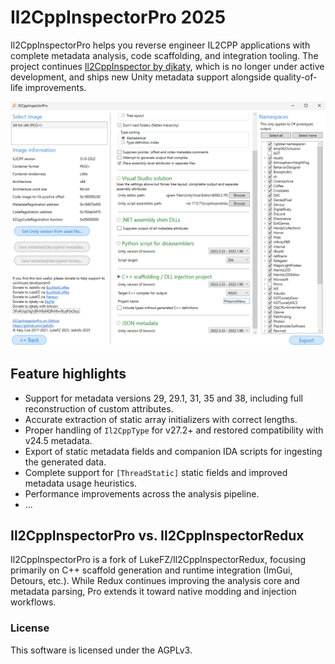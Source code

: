 # Il2CppInspectorPro 2025

Il2CppInspectorPro helps you reverse engineer IL2CPP applications with complete metadata analysis, code scaffolding, and integration tooling. The project continues [Il2CppInspector by djkaty](https://github.com/djkaty/Il2CppInspector), which is no longer under active development, and ships new Unity metadata support alongside quality-of-life improvements.

![Il2CppInspector GUI](docs/GUI_Preview.png)

## Feature highlights

- Support for metadata versions 29, 29.1, 31, 35 and 38, including full reconstruction of custom attributes.
- Accurate extraction of static array initializers with correct lengths.
- Proper handling of `Il2CppType` for v27.2+ and restored compatibility with v24.5 metadata.
- Export of static metadata fields and companion IDA scripts for ingesting the generated data.
- Complete support for `[ThreadStatic]` static fields and improved metadata usage heuristics.
- Performance improvements across the analysis pipeline.
- ...

## Il2CppInspectorPro vs. Il2CppInspectorRedux
Il2CppInspectorPro is a fork of LukeFZ/Il2CppInspectorRedux, focusing primarily on C++ scaffold generation and runtime integration (ImGui, Detours, etc.).
While Redux continues improving the analysis core and metadata parsing, Pro extends it toward native modding and injection workflows.

### License
This software is licensed under the AGPLv3.
